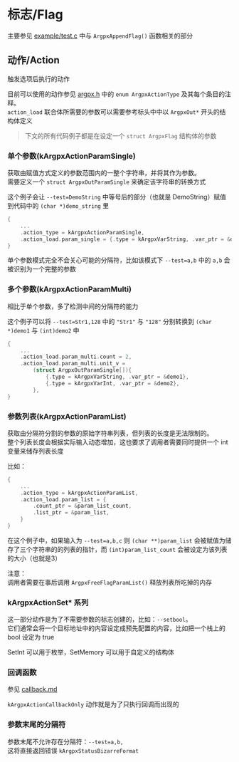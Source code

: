 # 标志/Flag

主要参见 [example/test.c](../example/test.c) 中与 `ArgpxAppendFlag()` 函数相关的部分

## 动作/Action

触发选项后执行的动作

目前可以使用的动作参见 [argpx.h](../example/test.c) 中的 `enum ArgpxActionType` 及其每个条目的注释。\
`action_load` 联合体所需要的参数可以需要参考标头中中以 `ArgpxOut*` 开头的结构体定义

> 下文的所有代码例子都是在设定一个 `struct ArgpxFlag` 结构体的参数

### 单个参数(kArgpxActionParamSingle)

获取由赋值方式定义的参数范围内的一整个字符串，并将其作为参数。\
需要定义一个 `struct ArgpxOutParamSingle` 来确定该字符串的转换方式

这个例子会让 `--test=DemoString` 中等号后的部分（也就是 DemoString）赋值到代码中的 `(char *)demo_string` 里

```c
{
    ...
    .action_type = kArgpxActionParamSingle,
    .action_load.param_single = {.type = kArgpxVarString, .var_ptr = &demo_string},
}
```

单个参数模式完全不会关心可能的分隔符，比如该模式下 `--test=a,b` 中的 `a,b` 会被识别为一个完整的参数

### 多个参数(kArgpxActionParamMulti)

相比于单个参数，多了检测中间的分隔符的能力

这个例子可以将 `--test=Str1,128` 中的 `"Str1"` 与 `"128"` 分别转换到 `(char *)demo1` 与 `(int)demo2` 中

```c
{
    ...
    .action_load.param_multi.count = 2,
    .action_load.param_multi.unit_v =
        (struct ArgpxOutParamSingle[]){
            {.type = kArgpxVarString, .var_ptr = &demo1},
            {.type = kArgpxVarInt, .var_ptr = &demo2},
        },
}
```

### 参数列表(kArgpxActionParamList)

获取由分隔符分割的参数的原始字符串列表，但列表的长度是无法限制的。\
整个列表长度会根据实际输入动态增加，这也要求了调用者需要同时提供一个 int 变量来储存列表长度

比如：

```c
{
    ...
    .action_type = kArgpxActionParamList,
    .action_load.param_list = {
        .count_ptr = &param_list_count,
        .list_ptr = &param_list,
    }
}
```

在这个例子中，如果输入为 `--test=a,b,c` 则 `(char **)param_list` 会被赋值为储存了三个字符串的的列表的指针，而 `(int)param_list_count` 会被设定为该列表的大小（也就是3）

注意：\
调用者需要在事后调用 `ArgpxFreeFlagParamList()` 释放列表所吃掉的内存

### kArgpxActionSet* 系列

这一部分动作是为了不需要参数的标志创建的，比如：`--setbool`。\
它们通常会将一个目标地址中的内容设定成预先配置的内容，比如把一个栈上的 bool 设定为 true

SetInt 可以用于枚举，SetMemory 可以用于自定义的结构体

### 回调函数

参见 [callback.md](./callback.md)

`kArgpxActionCallbackOnly` 动作就是为了只执行回调而出现的

### 参数末尾的分隔符

参数末尾不允许存在分隔符：`--test=a,b,`\
这将直接返回错误 `kArgpxStatusBizarreFormat`
